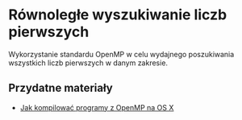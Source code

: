 # Równoległe wyszukiwanie liczb pierwszych

Wykorzystanie standardu OpenMP w celu wydajnego poszukiwania wszystkich liczb pierwszych w danym zakresie.

## Przydatne materiały

- [Jak kompilować programy z OpenMP na OS X](https://iscinumpy.gitlab.io/post/omp-on-high-sierra/)
